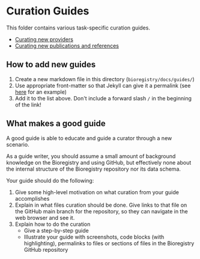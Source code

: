 # Curation Guides

This folder contains various task-specific curation guides.

- [Curating new providers](curation/providers)
- [Curating new publications and references](curation/publications)

## How to add new guides

1. Create a new markdown file in this directory (`bioregistry/docs/guides/`)
2. Use appropriate front-matter so that Jekyll can give it a permalink
   (see
   [here](https://github.com/biopragmatics/bioregistry/blob/fe2a685503ae2c9ff863908bf885c71fd240c21d/docs/guides/providers.md?plain=1#L1-L5)
   for an example)
3. Add it to the list above. Don't include a forward slash `/` in the beginning of the link!

## What makes a good guide

A good guide is able to educate and guide a curator through a new scenario.

As a guide writer, you should assume a small amount of background knowledge on the Bioregistry
and using GitHub, but effectively none about the internal structure of the Bioregistry repository
nor its data schema.

Your guide should do the following:

1. Give some high-level motivation on what curation from your guide accomplishes
2. Explain in what files curation should be done. Give links to that file on the GitHub main branch for the
   repository, so they can navigate in the web browser and see it. 
3. Explain how to do the curation 
   - Give a step-by-step guide
   - Illustrate your guide with screenshots, code blocks (with highlighting), 
     permalinks to files or sections of files in the Bioregistry GitHub repository
